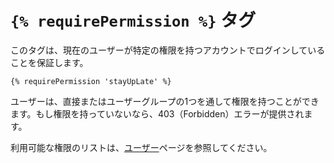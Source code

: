 # `{% requirePermission %}` タグ

このタグは、現在のユーザーが特定の権限を持つアカウントでログインしていることを保証します。

```twig
{% requirePermission 'stayUpLate' %}
```

ユーザーは、直接またはユーザーグループの1つを通して権限を持つことができます。もし権限を持っていないなら、403（Forbidden）エラーが提供されます。

利用可能な権限のリストは、[ユーザー](../../users.md#permissions)ページを参照してください。

